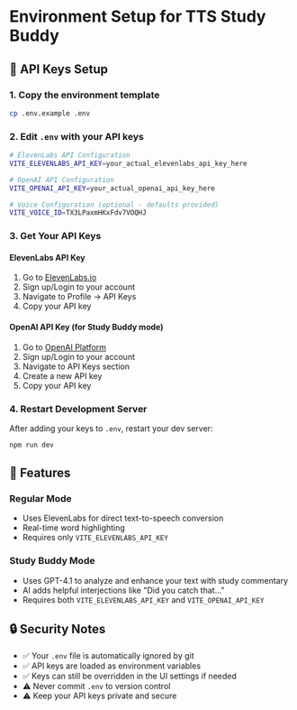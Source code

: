 # Environment Setup for TTS Study Buddy

## 🔑 API Keys Setup

### 1. Copy the environment template
```bash
cp .env.example .env
```

### 2. Edit `.env` with your API keys
```bash
# ElevenLabs API Configuration
VITE_ELEVENLABS_API_KEY=your_actual_elevenlabs_api_key_here

# OpenAI API Configuration  
VITE_OPENAI_API_KEY=your_actual_openai_api_key_here

# Voice Configuration (optional - defaults provided)
VITE_VOICE_ID=TX3LPaxmHKxFdv7VOQHJ
```

### 3. Get Your API Keys

#### ElevenLabs API Key
1. Go to [ElevenLabs.io](https://elevenlabs.io)
2. Sign up/Login to your account
3. Navigate to Profile → API Keys
4. Copy your API key

#### OpenAI API Key (for Study Buddy mode)
1. Go to [OpenAI Platform](https://platform.openai.com)
2. Sign up/Login to your account  
3. Navigate to API Keys section
4. Create a new API key
5. Copy your API key

### 4. Restart Development Server
After adding your keys to `.env`, restart your dev server:
```bash
npm run dev
```

## 🎯 Features

### Regular Mode
- Uses ElevenLabs for direct text-to-speech conversion
- Real-time word highlighting
- Requires only `VITE_ELEVENLABS_API_KEY`

### Study Buddy Mode  
- Uses GPT-4.1 to analyze and enhance your text with study commentary
- AI adds helpful interjections like "Did you catch that..." 
- Requires both `VITE_ELEVENLABS_API_KEY` and `VITE_OPENAI_API_KEY`

## 🔒 Security Notes

- ✅ Your `.env` file is automatically ignored by git
- ✅ API keys are loaded as environment variables
- ✅ Keys can still be overridden in the UI settings if needed
- ⚠️ Never commit `.env` to version control
- ⚠️ Keep your API keys private and secure
